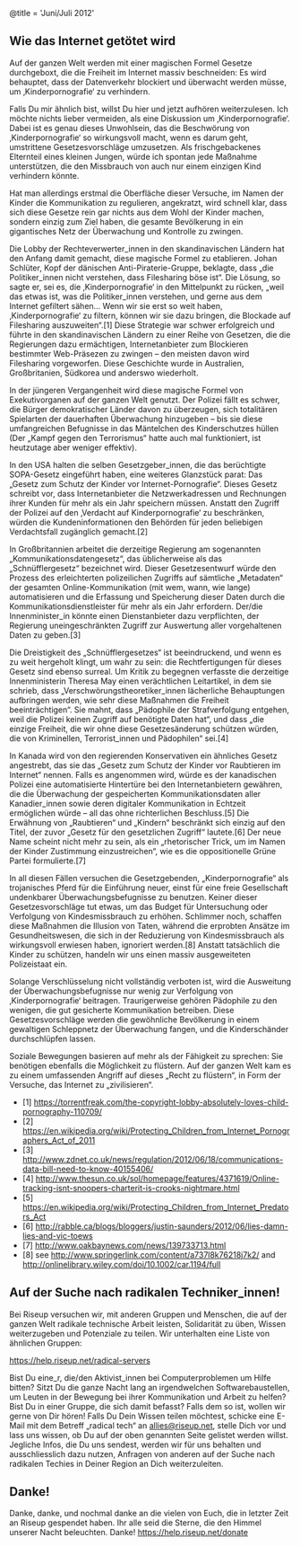 @title = 'Juni/Juli 2012'


## Wie das Internet getötet wird

Auf der ganzen Welt werden mit einer magischen Formel Gesetze durchgeboxt, die die Freiheit im Internet massiv beschneiden: Es wird behauptet, dass der Datenverkehr blockiert und überwacht werden müsse, um ‚Kinderpornografie‘ zu verhindern.

Falls Du mir ähnlich bist, willst Du hier und jetzt aufhören weiterzulesen. Ich möchte nichts lieber vermeiden, als eine Diskussion um ‚Kinderpornografie‘. Dabei ist es genau dieses Unwohlsein, das die Beschwörung von ‚Kinderpornografie‘ so wirkungsvoll macht, wenn es darum geht, umstrittene Gesetzesvorschläge umzusetzen. Als frischgebackenes Elternteil eines kleinen Jungen, würde ich spontan jede Maßnahme unterstützen, die den Missbrauch von auch nur einem einzigen Kind verhindern könnte.

Hat man allerdings erstmal die Oberfläche dieser Versuche, im Namen der Kinder die Kommunikation zu regulieren, angekratzt, wird schnell klar, dass sich diese Gesetze rein gar nichts aus dem Wohl der Kinder machen, sondern einzig zum Ziel haben, die gesamte Bevölkerung in ein gigantisches Netz der Überwachung und Kontrolle zu zwingen. 

Die Lobby der Rechteverwerter_innen in den skandinavischen Ländern hat den Anfang damit gemacht, diese magische Formel zu etablieren. Johan Schlüter, Kopf der dänischen Anti-Piraterie-Gruppe, beklagte, dass „die Politiker_innen nicht verstehen, dass Filesharing böse ist“. Die Lösung, so sagte er, sei es, die ‚Kinderpornografie‘ in den Mittelpunkt zu rücken, „weil das etwas ist, was die Politiker_innen verstehen, und gerne aus dem Internet gefiltert sähen… Wenn wir sie erst so weit haben, ‚Kinderpornografie‘ zu filtern, können wir sie dazu bringen, die Blockade auf Filesharing auszuweiten“.\[1\] Diese Strategie war schwer erfolgreich und führte in den skandinavischen Ländern zu einer Reihe von Gesetzen, die die Regierungen dazu ermächtigen, Internetanbieter zum Blockieren bestimmter Web-Präsezen zu zwingen – den meisten davon wird Filesharing vorgeworfen. Diese Geschichte wurde in Australien, Großbritanien, Südkorea und anderswo wiederholt. 

In der jüngeren Vergangenheit wird diese magische Formel von Exekutivorganen auf der ganzen Welt genutzt. Der Polizei fällt es schwer, die Bürger demokratischer Länder davon zu überzeugen, sich totalitären Spielarten der dauerhaften Überwachung hinzugeben – bis sie diese umfangreichen Befugnisse in das Mäntelchen des Kinderschutzes hüllen (Der „Kampf gegen den Terrorismus“ hatte auch mal funktioniert, ist heutzutage aber weniger effektiv).

In den USA halten die selben Gesetzgeber_innen, die das berüchtigte SOPA-Gesetz eingeführt haben, eine weiteres Glanzstück parat: Das „Gesetz zum Schutz der Kinder vor Internet-Pornografie“. Dieses Gesetz schreibt vor, dass Internetanbieter die Netzwerkadressen und Rechnungen ihrer Kunden für mehr als ein Jahr speichern müssen. Anstatt den Zugriff der Polizei auf den ‚Verdacht auf Kinderpornografie‘ zu beschränken, würden die Kundeninformationen den Behörden für jeden beliebigen Verdachtsfall zugänglich gemacht.\[2\]

In Großbritannien arbeitet die derzeitige Regierung am sogenannten „Kommunikationsdatengesetz“, das üblicherweise als das „Schnüfflergesetz“ bezeichnet wird. Dieser Gesetzesentwurf würde den Prozess des erleichterten polizeilichen Zugriffs auf sämtliche „Metadaten“ der gesamten Online-Kommunikation (mit wem, wann, wie lange) automatisieren und die Erfassung und Speicherung dieser Daten durch die Kommunikationsdienstleister für mehr als ein Jahr erfordern. Der/die Innenminister_in könnte einen Dienstanbieter dazu verpflichten, der Regierung uneingeschränkten Zugriff zur Auswertung aller vorgehaltenen Daten zu geben.\[3\]

Die Dreistigkeit des „Schnüfflergesetzes“ ist beeindruckend, und wenn es zu weit hergeholt klingt, um wahr zu sein: die Rechtfertigungen für dieses Gesetz sind ebenso surreal. Um Kritik zu begegnen verfasste die derzeitige Innenministerin Theresa May einen verächtlichen Leitartikel, in dem sie schrieb, dass „Verschwörungstheoretiker_innen lächerliche Behauptungen aufbringen werden, wie sehr diese Maßnahmen die Freiheit beeinträchtigen“. Sie mahnt, dass „Pädophile der Strafverfolgung entgehen, weil die Polizei keinen Zugriff auf benötigte Daten hat“, und dass „die einzige Freiheit, die wir ohne diese Gesetzesänderung schützen würden, die von Kriminellen, Terrorist_innen und Pädophilen“ sei.\[4\]

In Kanada wird von den regierenden Konservativen ein ähnliches Gesetz angestrebt, das sie das „Gesetz zum Schutz der Kinder vor Raubtieren im Internet“ nennen. Falls es angenommen wird, würde es der kanadischen Polizei eine automatisierte Hintertüre bei den Internetanbietern gewähren, die die Überwachung der gespeicherten Kommunikationsdaten aller Kanadier_innen sowie deren digitaler Kommunikation in Echtzeit ermöglichen würde – all das ohne richterlichen Beschluss.\[5\] Die Erwähnung von „Raubtieren“ und „Kindern“ beschränkt sich einzig auf den Titel, der zuvor „Gesetz für den gesetzlichen Zugriff“ lautete.\[6\] Der neue Name scheint nicht mehr zu sein, als ein „rhetorischer Trick, um im Namen der Kinder Zustimmung einzustreichen“, wie es die oppositionelle Grüne Partei formulierte.\[7\]

In all diesen Fällen versuchen die Gesetzgebenden, „Kinderpornografie“ als trojanisches Pferd für die Einführung neuer, einst für eine freie Gesellschaft undenkbarer Überwachungsbefugnisse zu benutzen. Keiner dieser Gesetzesvorschläge tut etwas, um das Budget für Untersuchung oder Verfolgung von Kindesmissbrauch zu erhöhen. Schlimmer noch, schaffen diese Maßnahmen die Illusion von Taten, während die erprobten Ansätze im Gesundheitswesen, die sich in der Reduzierung von Kindesmissbrauch als wirkungsvoll erwiesen haben, ignoriert werden.\[8\] Anstatt tatsächlich die Kinder zu schützen, handeln wir uns einen massiv ausgeweiteten Polizeistaat ein.

Solange Verschlüsselung nicht vollständig verboten ist, wird die Ausweitung der Überwachungsbefugnisse nur wenig zur Verfolgung von ‚Kinderpornografie‘ beitragen. Traurigerweise gehören Pädophile zu den wenigen, die gut gesicherte Kommunikation betreiben. Diese Gesetzesvorschläge werden die gewöhnliche Bevölkerung in einem gewaltigen Schleppnetz der Überwachung fangen, und die Kinderschänder durchschlüpfen lassen.

Soziale Bewegungen basieren auf mehr als der Fähigkeit zu sprechen: Sie benötigen ebenfalls die Möglichkeit zu flüstern. Auf der ganzen Welt kam es zu einem umfassenden Angriff auf dieses „Recht zu flüstern“, in Form der Versuche, das Internet zu „zivilisieren“.

* \[1\] https://torrentfreak.com/the-copyright-lobby-absolutely-loves-child-pornography-110709/
* \[2\] https://en.wikipedia.org/wiki/Protecting_Children_from_Internet_Pornographers_Act_of_2011
* \[3\] http://www.zdnet.co.uk/news/regulation/2012/06/18/communications-data-bill-need-to-know-40155406/
* \[4\] http://www.thesun.co.uk/sol/homepage/features/4371619/Online-tracking-isnt-snoopers-charterit-is-crooks-nightmare.html
* \[5\] https://en.wikipedia.org/wiki/Protecting_Children_from_Internet_Predators_Act
* \[6\] http://rabble.ca/blogs/bloggers/justin-saunders/2012/06/lies-damn-lies-and-vic-toews
* \[7\] http://www.oakbaynews.com/news/139733713.html
* \[8\] see http://www.springerlink.com/content/a737l8k76218j7k2/ and http://onlinelibrary.wiley.com/doi/10.1002/car.1194/full


## Auf der Suche nach radikalen Techniker_innen!

Bei Riseup versuchen wir, mit anderen Gruppen und Menschen, die auf der ganzen Welt radikale technische Arbeit leisten, Solidarität zu üben, Wissen weiterzugeben und Potenziale zu teilen. Wir unterhalten eine Liste von ähnlichen Gruppen:

  https://help.riseup.net/radical-servers

Bist Du eine_r, die/den Aktivist_innen bei Computerproblemen um Hilfe bitten? Sitzt Du die ganze Nacht lang an irgendwelchen Softwarebaustellen, um Leuten in der Bewegung bei ihrer Kommunikation und Arbeit zu helfen? Bist Du in einer Gruppe, die sich damit befasst? Falls dem so ist, wollen wir gerne von Dir hören! Falls Du Dein Wissen teilen möchtest, schicke eine E-Mail mit dem Betreff „radical tech“ an allies@riseup.net, stelle Dich vor und lass uns wissen, ob Du auf der oben genannten Seite gelistet werden willst. Jegliche Infos, die Du uns sendest, werden wir für uns behalten und ausschliesslich dazu nutzen, Anfragen von anderen auf der Suche nach radikalen Techies in Deiner Region an Dich weiterzuleiten.


## Danke!

Danke, danke, und nochmal danke an die vielen von Euch, die in letzter Zeit an Riseup gespendet haben. Ihr alle seid die Sterne, die den Himmel unserer Nacht beleuchten. Danke!
https://help.riseup.net/donate
